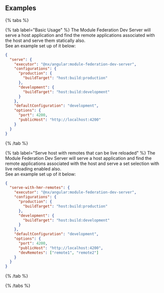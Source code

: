 ## Examples

{% tabs %}

{% tab label="Basic Usage" %}
The Module Federation Dev Server will serve a host application and find the remote applications associated with the host and serve them statically also.  
See an example set up of it below:

```json
{
  "serve": {
    "executor": "@nx/angular:module-federation-dev-server",
    "configurations": {
      "production": {
        "buildTarget": "host:build:production"
      },
      "development": {
        "buildTarget": "host:build:development"
      }
    },
    "defaultConfiguration": "development",
    "options": {
      "port": 4200,
      "publicHost": "http://localhost:4200"
    }
  }
}
```

{% /tab %}

{% tab label="Serve host with remotes that can be live reloaded" %}
The Module Federation Dev Server will serve a host application and find the remote applications associated with the host and serve a set selection with live reloading enabled also.  
See an example set up of it below:

```json
{
  "serve-with-hmr-remotes": {
    "executor": "@nx/angular:module-federation-dev-server",
    "configurations": {
      "production": {
        "buildTarget": "host:build:production"
      },
      "development": {
        "buildTarget": "host:build:development"
      }
    },
    "defaultConfiguration": "development",
    "options": {
      "port": 4200,
      "publicHost": "http://localhost:4200",
      "devRemotes": ["remote1", "remote2"]
    }
  }
}
```

{% /tab %}

{% /tabs %}
